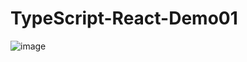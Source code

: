 # TypeScript-React-Demo01
 
![image](https://user-images.githubusercontent.com/53437442/155703027-ba9dd03d-6e6e-453a-941b-cdc3509cd597.png)
